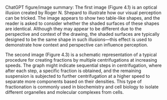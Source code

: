 ChatGPT figure/image summary: The first image (Figure 4.1) is an optical illusion created by Roger N. Shepard to illustrate how our visual perception can be tricked. The image appears to show two table-like shapes, and the reader is asked to consider whether the shaded surfaces of these shapes are identical. Although they may appear to be different due to the perspective and context of the drawing, the shaded surfaces are typically designed to be the same shape in such illusions—this effect is used to demonstrate how context and perspective can influence perception.

The second image (Figure 4.3) is a schematic representation of a typical procedure for creating fractions by multiple centrifugations at increasing speeds. The graph might indicate sequential steps in centrifugation, where after each step, a specific fraction is obtained, and the remaining suspension is subjected to further centrifugation at a higher speed to separate more components based on their densities. This type of fractionation is commonly used in biochemistry and cell biology to isolate different organelles and molecular complexes from cells.